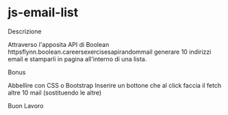 js-email-list
===
Descrizione

Attraverso l'apposita API di Boolean
httpsflynn.boolean.careersexercisesapirandommail
generare 10 indirizzi email e stamparli in pagina all'interno di una lista.

Bonus

Abbellire con CSS o Bootstrap
Inserire un bottone che al click faccia il fetch altre 10 mail (sostituendo le altre)

Buon Lavoro